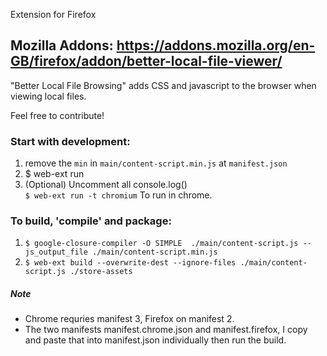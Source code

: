 Extension for Firefox

## Mozilla Addons: https://addons.mozilla.org/en-GB/firefox/addon/better-local-file-viewer/  

"Better Local File Browsing" adds CSS and javascript to the browser when viewing local files.

Feel free to contribute!

### Start with development:  
 1. remove the `min` in `main/content-script.min.js` at `manifest.json`   
 2. $ web-ext run     
 3. (Optional) Uncomment all console.log()     
 `$ web-ext run -t chromium`  To run in chrome.   
### To build, 'compile' and package:  
 1. `$ google-closure-compiler -O SIMPLE  ./main/content-script.js --js_output_file ./main/content-script.min.js`   
 2. `$ web-ext build --overwrite-dest --ignore-files ./main/content-script.js ./store-assets`                   


##### Note
- Chrome requries manifest 3, Firefox on manifest 2.   
- The two manifests manifest.chrome.json and manifest.firefox, I copy and paste that into manifest.json individually then run the build.
